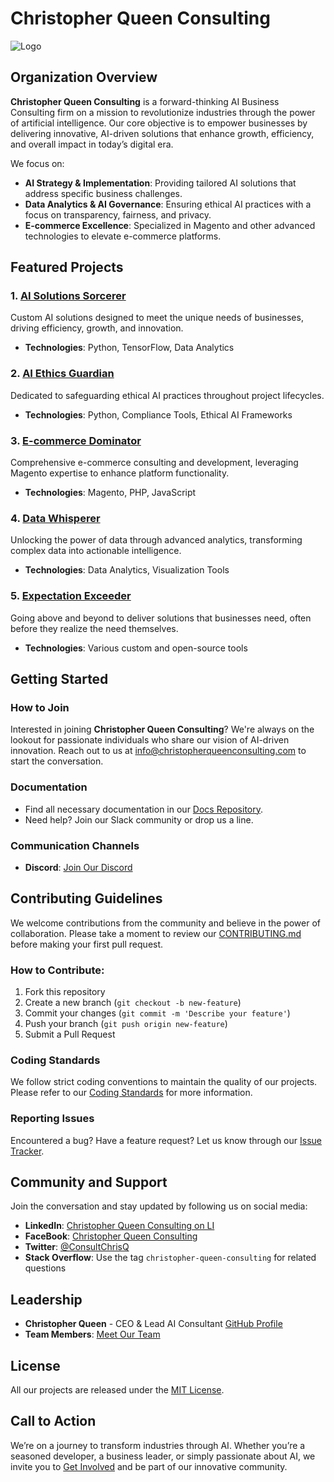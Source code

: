 
# Christopher Queen Consulting

![Logo](https://www.christopherqueenconsulting.com/files/2024/06/cropped-CQC_Full_FInal.png)

## Organization Overview

**Christopher Queen Consulting** is a forward-thinking AI Business Consulting firm on a mission to revolutionize industries through the power of artificial intelligence. Our core objective is to empower businesses by delivering innovative, AI-driven solutions that enhance growth, efficiency, and overall impact in today’s digital era.

We focus on:
- **AI Strategy & Implementation**: Providing tailored AI solutions that address specific business challenges.
- **Data Analytics & AI Governance**: Ensuring ethical AI practices with a focus on transparency, fairness, and privacy.
- **E-commerce Excellence**: Specialized in Magento and other advanced technologies to elevate e-commerce platforms.

## Featured Projects

### 1. [AI Solutions Sorcerer](link_to_repo)
Custom AI solutions designed to meet the unique needs of businesses, driving efficiency, growth, and innovation.
- **Technologies**: Python, TensorFlow, Data Analytics

### 2. [AI Ethics Guardian](link_to_repo)
Dedicated to safeguarding ethical AI practices throughout project lifecycles.
- **Technologies**: Python, Compliance Tools, Ethical AI Frameworks

### 3. [E-commerce Dominator](link_to_repo)
Comprehensive e-commerce consulting and development, leveraging Magento expertise to enhance platform functionality.
- **Technologies**: Magento, PHP, JavaScript

### 4. [Data Whisperer](link_to_repo)
Unlocking the power of data through advanced analytics, transforming complex data into actionable intelligence.
- **Technologies**: Data Analytics, Visualization Tools

### 5. [Expectation Exceeder](link_to_repo)
Going above and beyond to deliver solutions that businesses need, often before they realize the need themselves.
- **Technologies**: Various custom and open-source tools

## Getting Started

### How to Join
Interested in joining **Christopher Queen Consulting**? We're always on the lookout for passionate individuals who share our vision of AI-driven innovation. Reach out to us at [info@christopherqueenconsulting.com](mailto:info@christopherqueenconsulting.com) to start the conversation.

### Documentation
- Find all necessary documentation in our [Docs Repository](link_to_docs).
- Need help? Join our Slack community or drop us a line.

### Communication Channels
- **Discord**: [Join Our Discord](https://discord.gg/jC5mF8pa)

## Contributing Guidelines

We welcome contributions from the community and believe in the power of collaboration. Please take a moment to review our [CONTRIBUTING.md](link_to_contributing.md) before making your first pull request.

### How to Contribute:
1. Fork this repository
2. Create a new branch (`git checkout -b new-feature`)
3. Commit your changes (`git commit -m 'Describe your feature'`)
4. Push your branch (`git push origin new-feature`)
5. Submit a Pull Request

### Coding Standards
We follow strict coding conventions to maintain the quality of our projects. Please refer to our [Coding Standards](link_to_coding_standards) for more information.

### Reporting Issues
Encountered a bug? Have a feature request? Let us know through our [Issue Tracker](link_to_issue_tracker).

## Community and Support

Join the conversation and stay updated by following us on social media:
- **LinkedIn**: [Christopher Queen Consulting on LI](https://www.linkedin.com/company/christopherqueenconsulting/)
- **FaceBook**: [Christopher Queen Consulting](https://www.facebook.com/christopherqueenconsulting)
- **Twitter**: [@ConsultChrisQ](https://twitter.com/consultchrisq)
- **Stack Overflow**: Use the tag `christopher-queen-consulting` for related questions

## Leadership

- **Christopher Queen** - CEO & Lead AI Consultant [GitHub Profile](https://github.com/gitchrisqueen)
- **Team Members**: [Meet Our Team](link_to_team_profiles)

## License

All our projects are released under the [MIT License](link_to_license).

## Call to Action

We’re on a journey to transform industries through AI. Whether you’re a seasoned developer, a business leader, or simply passionate about AI, we invite you to [Get Involved](link_to_get_involved) and be part of our innovative community.

